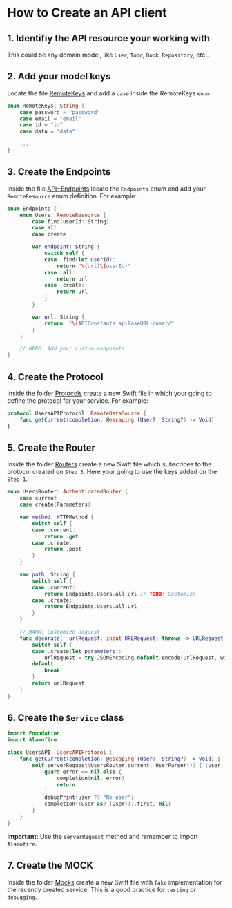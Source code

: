 # How to Create an API client

## 1. Identifiy the API resource your working with

This could be any domain model, like `User`, `Todo`, `Book`, `Repository`, etc..

## 2. Add your model keys

Locate the file [RemoteKeys](./Support/RemoteKeys.swift) and add a `case` inside the RemoteKeys `enum`

```swift
enum RemoteKeys: String {
    case password = "password"
    case email = "email"
    case id = "id"
    case data = "data"

    ...
}
```

## 3. Create the Endpoints

Inside the file [API+Endpoints](./API+Endpoints.swift) locate the `Endpoints` enum and add your `RemoteResource` enum definition. For example:

```swift
enum Endpoints {
    enum Users: RemoteResource {
        case find(userId: String)
        case all
        case create

        var endpoint: String {
            switch self {
            case .find(let userId):
                return "\(url)\(userId)"
            case .all:
                return url
            case .create:
                return url
            }
        }

        var url: String {
            return  "\(APIConstants.apiBaseURL)/user/"
        }
    }

    // HERE: Add your custom endpoints
}
```

## 4. Create the Protocol

Inside the folder [Protocols](./Protocols) create a new Swift file in which your going to define the protocol for your service. For example:

```swift
protocol UsersAPIProtocol: RemoteDataSource {
    func getCurrent(completion: @escaping (User?, String?) -> Void)
}
```

## 5. Create the Router

Inside the folder [Routers](./Routers) create a new Swift file which subscribes to the protocol created on `Step 3`. 
Here your going to use the keys added on the `Step 1`.

```swift
enum UsersRouter: AuthenticatedRouter {
    case current
    case create(Parameters)

    var method: HTTPMethod {
        switch self {
        case .current:
            return .get
        case .create:
            return .post
        }
    }

    var path: String {
        switch self {
        case .current:
            return Endpoints.Users.all.url // TODO: Customize
        case .create:
            return Endpoints.Users.all.url
        }
    }

    // MARK: Customize Request
    func decorate(_ urlRequest: inout URLRequest) throws -> URLRequest {
        switch self {
        case .create(let parameters):
            urlRequest = try JSONEncoding.default.encode(urlRequest, with: parameters)
        default:
            break
        }
        return urlRequest
    }
}
```

## 6. Create the `Service` class

```swift
import Foundation
import Alamofire

class UsersAPI: UsersAPIProtocol {
    func getCurrent(completion: @escaping (User?, String?) -> Void) {
        self.serverRequest(UsersRouter.current, UserParser()) { (user, error) in
            guard error == nil else {
                completion(nil, error)
                return
            }
            debugPrint(user ?? "No user")
            completion((user as? [User])?.first, nil)
        }
    }
}
```

**Important:** Use the `serverRequest` method and remember to import `Alamofire`.

## 7. Create the MOCK

Inside the folder [Mocks](./Mocks) create a new Swift file with `fake` implementation for the recently created service. This is a good practice for `testing` or `debugging`.